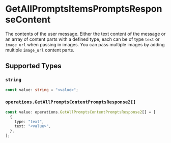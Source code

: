 # GetAllPromptsItemsPromptsResponseContent

The contents of the user message. Either the text content of the message or an array of content parts with a defined type, each can be of type `text` or `image_url` when passing in images. You can pass multiple images by adding multiple `image_url` content parts. 


## Supported Types

### `string`

```typescript
const value: string = "<value>";
```

### `operations.GetAllPromptsContentPromptsResponse2[]`

```typescript
const value: operations.GetAllPromptsContentPromptsResponse2[] = [
  {
    type: "text",
    text: "<value>",
  },
];
```

